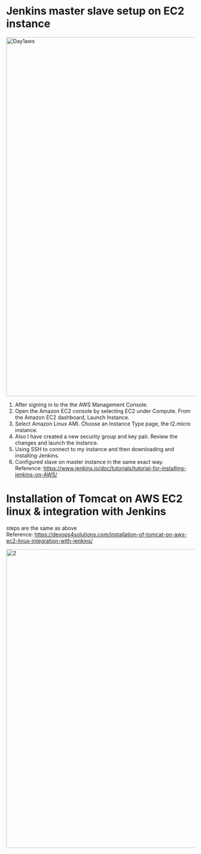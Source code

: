 
# Jenkins master slave setup on EC2 instance

<img width="960" alt="Day1aws" src="https://user-images.githubusercontent.com/85761276/188203957-9d2c635b-a5e9-496b-9252-b813ebb5d438.png">

1) After signing in to the the AWS Management Console.
2) Open the Amazon EC2 console by selecting EC2 under Compute. From the Amazon EC2 dashboard, Launch Instance.
3) Select Amazon Linux AMI. Choose an Instance Type page, the t2.micro instance.
4) Also I have created a new security group and key pair. Review the changes and launch the instance.
5) Using SSH to connect to my instance and then downloading and installing Jenkins.
6) Configured slave on master instance in the same exact way.<br/>
Reference:
https://www.jenkins.io/doc/tutorials/tutorial-for-installing-jenkins-on-AWS/

# Installation of Tomcat on AWS EC2 linux & integration with Jenkins

steps are the same as above <br/>
Reference:
https://devops4solutions.com/installation-of-tomcat-on-aws-ec2-linux-integration-with-jenkins/

<img width="799" alt="2" src="https://user-images.githubusercontent.com/85761276/188209712-fb690ad6-3587-466f-8a6b-5efef60b3b89.png">
